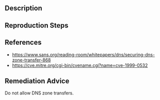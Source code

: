 ## Description


## Reproduction Steps


## References

- https://www.sans.org/reading-room/whitepapers/dns/securing-dns-zone-transfer-868
- https://cve.mitre.org/cgi-bin/cvename.cgi?name=cve-1999-0532


## Remediation Advice

Do not allow DNS zone transfers.

